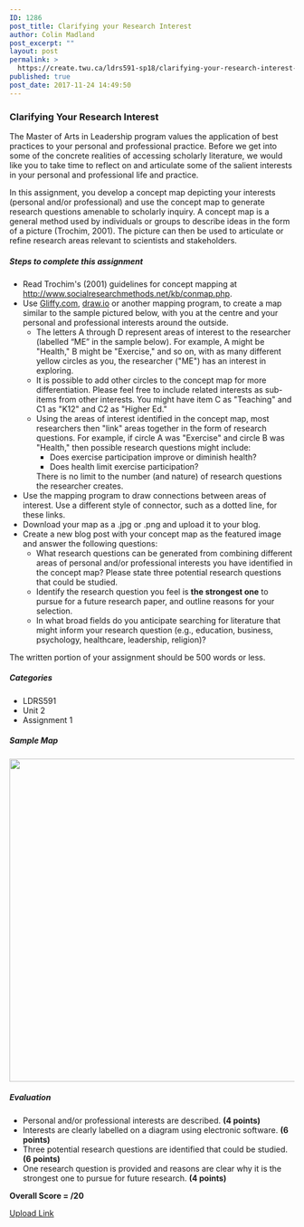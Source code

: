 ```yaml
---
ID: 1286
post_title: Clarifying your Research Interest
author: Colin Madland
post_excerpt: ""
layout: post
permalink: >
  https://create.twu.ca/ldrs591-sp18/clarifying-your-research-interest-2/
published: true
post_date: 2017-11-24 14:49:50
---
```

<h3>Clarifying Your Research Interest</h3>

The Master of Arts in Leadership program values the application of best practices to your personal and professional practice. Before we get into some of the concrete realities of accessing scholarly literature, we would like you to take time to reflect on and articulate some of the salient interests in your personal and professional life and practice.

In this assignment, you develop a concept map depicting your interests (personal and/or professional) and use the concept map to generate research questions amenable to scholarly inquiry. A concept map is a general method used by individuals or groups to describe ideas in the form of a picture (Trochim, 2001). The picture can then be used to articulate or refine research areas relevant to scientists and stakeholders.

<h5>Steps to complete this assignment</h5>

<ul>
    <li>Read Trochim's (2001) guidelines for concept mapping at <a href="http://www.socialresearchmethods.net/kb/conmap.htm">http://www.socialresearchmethods.net/kb/conmap.php</a>.</li>
    <li>Use <a href="https://www.gliffy.com/">Gliffy.com</a>, <a href="https://www.draw.io/">draw.io</a> or another mapping program, to create a map similar to the sample pictured below, with you at the centre and your personal and professional interests around the outside.
<ul>
    <li>The letters A through D represent areas of interest to the researcher (labelled “ME” in the sample below). For example, A might be "Health," B might be "Exercise," and so on, with as many different yellow circles as you, the researcher ("ME") has an interest in exploring.</li>
    <li>It is possible to add other circles to the concept map for more differentiation. Please feel free to include related interests as sub-items from other interests. You might have item C as "Teaching" and C1 as "K12" and C2 as "Higher Ed."</li>
    <li>Using the areas of interest identified in the concept map, most researchers then "link" areas together in the form of research questions. For example, if circle A was "Exercise" and circle B was "Health," then possible research questions might include:
<ul>
    <li>Does exercise participation improve or diminish health?</li>
    <li>Does health limit exercise participation?</li>
</ul>
There is no limit to the number (and nature) of research questions the researcher creates.</li>
</ul>
</li>
    <li>Use the mapping program to draw connections between areas of interest. Use a different style of connector, such as a dotted line, for these links.</li>
    <li>Download your map as a .jpg or .png and upload it to your blog.</li>
    <li>Create a new blog post with your concept map as the featured image and answer the following questions:
<ul>
    <li>What research questions can be generated from combining different areas of personal and/or professional interests you have identified in the concept map? Please state three potential research questions that could be studied.</li>
    <li>Identify the research question you feel is <strong>the strongest one</strong> to pursue for a future research paper, and outline reasons for your selection.</li>
    <li>In what broad fields do you anticipate searching for literature that might inform your research question (e.g., education, business, psychology, healthcare, leadership, religion)?</li>
</ul>
</li>
</ul>

The written portion of your assignment should be 500 words or less.

<h5>Categories</h5>

<ul>
    <li>LDRS591</li>
    <li>Unit 2</li>
    <li>Assignment 1</li>
</ul>

<h5>Sample Map</h5>

<img class="aligncenter size-full wp-image-2021" src="http://create.twu.ca/ldrs591-sp18/files/2017/11/Research-Interest-Concept-Map.png" alt="" width="561" height="571" />

<h5>Evaluation</h5>

<ul>
    <li>Personal and/or professional interests are described. <strong>(4 points)</strong></li>
    <li>Interests are clearly labelled on a diagram using electronic software. <strong>(6 points)</strong></li>
    <li>Three potential research questions are identified that could be studied. <strong>(6 points)</strong></li>
    <li>One research question is provided and reasons are clear why it is the strongest one to pursue for future research. <strong>(4 points)</strong></li>
</ul>

<strong>Overall Score = /20</strong>

<!--themify_builder_static--><a href="https://create.twu.ca/ldrs591-sp18/lessons/clarifying-your-research-interest/"> Upload Link </a><!--/themify_builder_static-->
